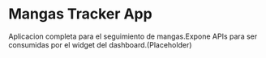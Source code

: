# Mangas Tracker App

Aplicacion completa para el seguimiento de mangas.Expone APIs para ser consumidas por el widget del dashboard.(Placeholder) 
